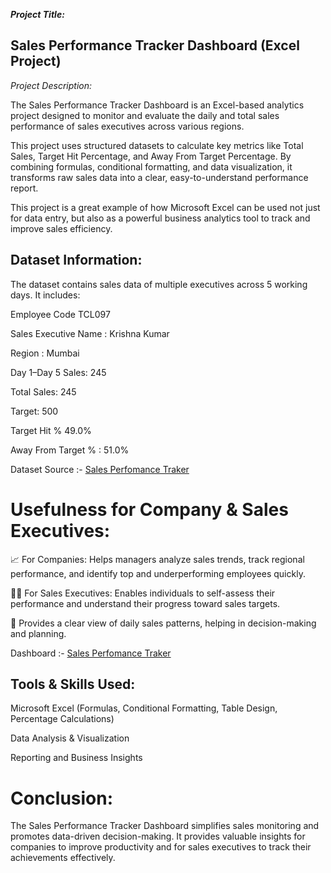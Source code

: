 ***Project Title:***

## Sales Performance Tracker Dashboard (Excel Project)

*Project Description:*

The Sales Performance Tracker Dashboard is an Excel-based analytics project designed to monitor and evaluate the daily and total sales performance of sales executives across various regions.

This project uses structured datasets to calculate key metrics like Total Sales, Target Hit Percentage, and Away From Target Percentage. By combining formulas, conditional formatting, and data visualization, it transforms raw sales data into a clear, easy-to-understand performance report.

This project is a great example of how Microsoft Excel can be used not just for data entry, but also as a powerful business analytics tool to track and improve sales efficiency.


## Dataset Information:

The dataset contains sales data of multiple executives across 5 working days. It includes:

Employee Code TCL097

Sales Executive Name : Krishna Kumar

Region : Mumbai

Day 1–Day 5 Sales: 245

Total Sales: 245

Target: 500

Target Hit % 49.0%

Away From Target % : 51.0%

Dataset Source :- <a href="https://github.com/Aashuvishwakarma06/Sales-Target-Tracker-Analysis/blob/main/SalesPerformance.xlsx">Sales Perfomance Traker</a>


# Usefulness for Company & Sales Executives:

📈 For Companies: Helps managers analyze sales trends, track regional performance, and identify top and underperforming employees quickly.

👨‍💼 For Sales Executives: Enables individuals to self-assess their performance and understand their progress toward sales targets.

🧠 Provides a clear view of daily sales patterns, helping in decision-making and planning.

Dashboard :- <a href="https://github.com/Aashuvishwakarma06/Sales-Target-Tracker-Analysis/blob/main/SalesPerformance.png">Sales Perfomance Traker</a>

## Tools & Skills Used:

Microsoft Excel (Formulas, Conditional Formatting, Table Design, Percentage Calculations)

Data Analysis & Visualization

Reporting and Business Insights

# Conclusion:

The Sales Performance Tracker Dashboard simplifies sales monitoring and promotes data-driven decision-making. It provides valuable insights for companies to improve productivity and for sales executives to track their achievements effectively.
